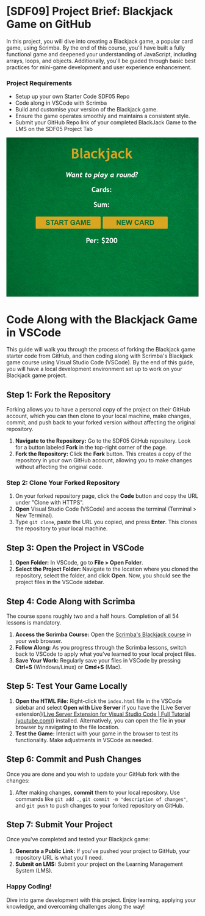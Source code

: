 # [SDF09] Project Brief: Blackjack Game on GitHub

In this project, you will dive into creating a Blackjack game, a popular card game, using Scrimba. By the end of this course, you'll have built a fully functional game and deepened your understanding of JavaScript, including arrays, loops, and objects. Additionally, you'll be guided through basic best practices for mini-game development and user experience enhancement.

### Project Requirements

- Setup up your own Starter Code SDF05 Repo
- Code along in VSCode with Scrimba
- Build and customise your version of the Blackjack game.
- Ensure the game operates smoothly and maintains a consistent style.
- Submit your GitHub Repo link of your completed BlackJack Game to the LMS on the SDF05 Project Tab

![alt text](blackjack.png)


# Code Along with the Blackjack Game in VSCode

This guide will walk you through the process of forking the Blackjack game starter code from GitHub, and then coding along with Scrimba's Blackjack game course using Visual Studio Code (VSCode). By the end of this guide, you will have a local development environment set up to work on your Blackjack game project.

## Step 1: Fork the Repository 

Forking allows you to have a personal copy of the project on their GitHub account, which you can then clone to your local machine, make changes, commit, and push back to your forked version without affecting the original repository.

1. **Navigate to the Repository:** Go to the SDF05 GitHub repository. Look for a button labeled **Fork** in the top-right corner of the page.
2. **Fork the Repository:** Click the **Fork** button. This creates a copy of the repository in your own GitHub account, allowing you to make changes without affecting the original code.

### Step 2: Clone Your Forked Repository
1. On your forked repository page, click the **Code** button and copy the URL under "Clone with HTTPS".
2. **Open** Visual Studio Code (VSCode) and access the terminal (Terminal > New Terminal).
3. Type `git clone`, paste the URL you copied, and press **Enter**. This clones the repository to your local machine.

## Step 3: Open the Project in VSCode

1. **Open Folder:** In VSCode, go to **File > Open Folder**.
2. **Select the Project Folder:** Navigate to the location where you cloned the repository, select the folder, and click **Open**. Now, you should see the project files in the VSCode sidebar.
## Step 4: Code Along with Scrimba

The course spans roughly two and a half hours. Completion of all 54 lessons is mandatory.

1. **Access the Scrimba Course:** Open the [Scrimba's Blackjack course](https://scrimba.com/playlist/p3py7U7) in your web browser.
2. **Follow Along:** As you progress through the Scrimba lessons, switch back to VSCode to apply what you've learned to your local project files.
3. **Save Your Work:** Regularly save your files in VSCode by pressing **Ctrl+S** (Windows/Linux) or **Cmd+S** (Mac).

## Step 5: Test Your Game Locally

1. **Open the HTML File:** Right-click the `index.html` file in the VSCode sidebar and select **Open with Live Server** if you have the [Live Server extension]([Live Server Extension for Visual Studio Code | Full Tutorial (youtube.com)](https://www.youtube.com/watch?v=_Tl-6HeV0Rc&t=269s)) installed. Alternatively, you can open the file in your browser by navigating to the file location.
2. **Test the Game:** Interact with your game in the browser to test its functionality. Make adjustments in VSCode as needed.

## Step 6: Commit and Push Changes 

Once you are done and you wish to update your GitHub fork with the changes:

1. After making changes, **commit** them to your local repository. Use commands like `git add .`, `git commit -m "description of changes"`, and `git push` to push changes to your forked repository on GitHub.

## Step 7: Submit Your Project

Once you've completed and tested your Blackjack game:

1. **Generate a Public Link:** If you've pushed your project to GitHub, your repository URL is what you'll need. 
2. **Submit on LMS:** Submit your project on the Learning Management System (LMS).

### Happy Coding!
Dive into game development with this project. Enjoy learning, applying your knowledge, and overcoming challenges along the way!
